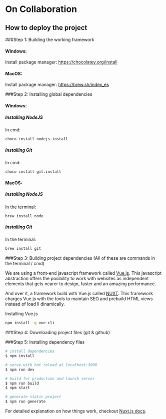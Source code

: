 # On Collaboration

## How to deploy the project

###Step 1: Building the working framework

#### Windows:
Install package manager:
https://chocolatey.org/install

#### MacOS:
Install package manager:
https://brew.sh/index_es

###Step 2: Installing global dependencies

#### Windows:

##### Installing NodeJS
In cmd:
```
choco install nodejs.install
```

##### Installing Git
In cmd:
```
choco install git.install
```

#### MacOS:

##### Installing NodeJS
In the terminal:
```
brew install node
```

##### Installing Git
In the terminal:
``` bash
brew install git
```

###Step 3: Building project dependencies 
(All of these are commands in the terminal / cmd)

We are using a front-end javascript framework called [Vue.js](https://vuejs.org/).
This javascript abstraction offers the posibility to work with websites as independent elements that gets nearer to design, faster and an amazing performance.

And over it, a framework build with Vue.js called [NUXT](https://nuxtjs.org/). This framework charges Vue.js with the tools to maintain SEO and prebuild HTML views instead of load ll dinamically.

Installing Vue.js 
``` bash
npm install -g vue-cli
```

###Step 4: Downloading project files (git & github)

###Step 5: Installing dependency files

``` bash
# install dependencies
$ npm install

# serve with hot reload at localhost:3000
$ npm run dev

# build for production and launch server
$ npm run build
$ npm start

# generate static project
$ npm run generate
```

For detailed explanation on how things work, checkout [Nuxt.js docs](https://nuxtjs.org).
